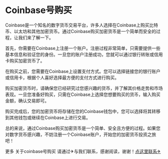 # Coinbase号购买

Coinbase是一个知名的数字货币交易平台，许多人选择在Coinbase上购买比特币、以太坊和其他加密货币。通过Coinbase购买加密货币是一个简单而安全的过程，让我们来了解一下。

首先，你需要在Coinbase上注册一个账户。注册过程非常简单，只需要提供一些基本信息和验证您的身份。一旦您的账户注册成功，您就可以通过银行转账或信用卡购买加密货币了。

在购买之前，您需要在Coinbase上设置支付方式。您可以选择链接您的银行账户或信用卡，根据个人喜好选择最方便的支付方式进行购买。

购买加密货币时，请确保您已经研究过您感兴趣的货币，并了解其价格走势和市场表现。一旦您准备好购买，只需在Coinbase上选择您想要购买的货币，输入购买金额，确认交易即可。

购买完成后，您的加密货币将存储在您的Coinbase钱包中，您可以选择将其转移到其他钱包或继续在Coinbase上进行交易。

总的来说，通过Coinbase购买加密货币是一个简单、安全且方便的过程。如果您对数字货币感兴趣，不妨注册一个Coinbase账户，开始您的加密货币投资之旅吧！

更多 关于coinbase号购买 请通过✈与我们联系，感谢阅读，谢谢！[点这里联系✈](https://sms.k02.cc)